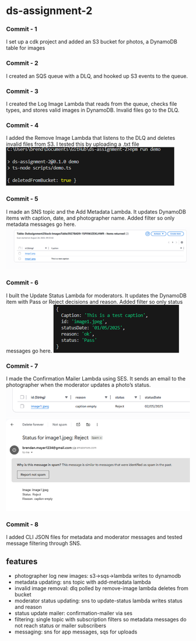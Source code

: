 # ds-assignment-2

### Commit - 1
I set up a cdk project and added an S3 bucket for photos, a DynamoDB table for images

### Commit - 2
I created an SQS queue with a DLQ, and hooked up S3 events to the queue.

### Commit - 3
I created the Log Image Lambda that reads from the queue, checks file types, and stores valid images in DynamoDB. Invalid files go to the DLQ.

### Commit - 4
I added the Remove Image Lambda that listens to the DLQ and deletes invalid files from S3. I tested this by uploading a .txt file
![alt text](images/commit4.png)

### Commit - 5
I made an SNS topic and the Add Metadata Lambda. It updates DynamoDB items with caption, date, and photographer name. Added filter so only metadata messages go here.
![alt text](images/commit5.png)

### Commit - 6
I built the Update Status Lambda for moderators. It updates the DynamoDB item with Pass or Reject decisions and reason. Added filter so only status messages go here.
![alt text](images/commit6.png)

### Commit - 7
I made the Confirmation Mailer Lambda using SES. It sends an email to the photographer when the moderator updates a photo’s status.
![alt text](images/commit7.png)
![alt text](images/commit7_2.png)

### Commit - 8
I added CLI JSON files for metadata and moderator messages and tested message filtering through SNS.

## features
- photographer log new images: s3->sqs->lambda writes to dynamodb
- metadata updating: sns topic with add-metadata lambda
- invalid image removal: dlq polled by remove-image lambda deletes from bucket
- moderator status updating: sns to update-status lambda writes status and reason
- status update mailer: confirmation-mailer via ses
- filtering: single topic with subscription filters so metadata messages do not reach status or mailer subscribers
- messaging: sns for app messages, sqs for uploads
